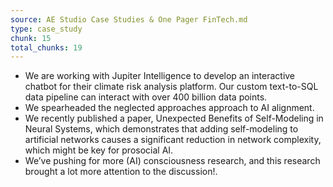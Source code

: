```yaml
---
source: AE Studio Case Studies & One Pager FinTech.md
type: case_study
chunk: 15
total_chunks: 19
---
```


* We are working with Jupiter Intelligence to develop an interactive chatbot for their climate risk analysis platform. Our custom text-to-SQL data pipeline can interact with over 400 billion data points.
* We spearheaded the neglected approaches approach to AI alignment.
* We recently published a paper, Unexpected Benefits of Self-Modeling in Neural Systems, which demonstrates that adding self-modeling to artificial networks causes a significant reduction in network complexity, which might be key for prosocial AI.
* We’ve pushing for more (AI) consciousness research, and this research brought a lot more attention to the discussion!.